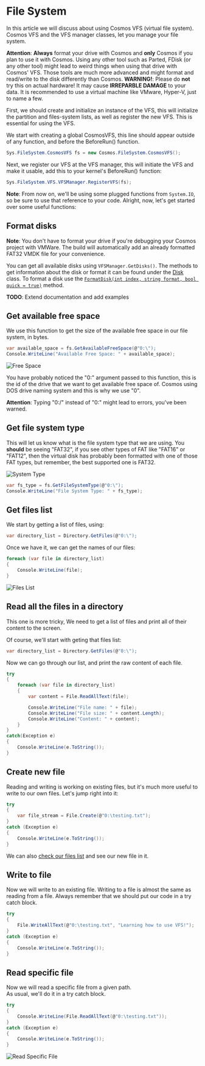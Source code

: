 # File System

In this article we will discuss about using Cosmos VFS (virtual file system).
Cosmos VFS and the VFS manager classes, let you manage your file system.

**Attention**: **Always** format your drive with Cosmos and **only** Cosmos if you plan to use it with Cosmos. Using any other tool such as Parted, FDisk (or any other tool) might lead to weird things when using that drive with Cosmos' VFS. Those tools are much more advanced and might format and read/write to the disk differently than Cosmos.
**WARNING!**: Please do **not** try this on actual hardware! It may cause **IRREPARBLE DAMAGE** to your data. It is recommended to use a virtual machine like VMware, Hyper-V, just to name a few.

First, we should create and initialize an instance of the VFS, this will initialize the partition and files-system lists, as well as register the new VFS.
This is essential for using the VFS.

We start with creating a global CosmosVFS, this line should appear outside of any function, and before the BeforeRun() function.

```C#
Sys.FileSystem.CosmosVFS fs = new Cosmos.FileSystem.CosmosVFS();
```

Next, we register our VFS at the VFS manager, this will initiate the VFS and make it usable, add this to your kernel's BeforeRun() function:

```C#
Sys.FileSystem.VFS.VFSManager.RegisterVFS(fs);
```

**Note**: From now on, we'll be using some plugged functions from ``System.IO``, so be sure to use that reference to your code. Alright, now, let's get started over some useful functions:

## Format disks

**Note**: You don't have to format your drive if you're debugging your Cosmos project with VMWare. The build will automatically add an already formatted FAT32 VMDK file for your convenience.

You can get all available disks using `VFSManager.GetDisks()`. The methods to get information about the disk or format it can be found under the [Disk](https://cosmosos.github.io/api/Cosmos.System.FileSystem.Disk.html) class. To format a disk use the [`FormatDisk(int index, string format, bool quick = true)`](https://cosmosos.github.io/api/Cosmos.System.FileSystem.Disk.html#Cosmos_System_FileSystem_Disk_FormatPartition_System_Int32_System_String_System_Boolean_)
method.

**TODO**: Extend documentation and add examples

## Get available free space

We use this function to get the size of the available free space in our file system, in bytes.

```C#
var available_space = fs.GetAvailableFreeSpace(@"0:\");
Console.WriteLine("Available Free Space: " + available_space);
```

![Free Space](https://raw.githubusercontent.com/CosmosOS/Cosmos/master/Docs/articles/Kernel/images/File%20System%20Free%20Space.PNG)

You have probably noticed the "0:\" argument passed to this function, this is the id of the drive that we want to get available free space of.
Cosmos using DOS drive naming system and this is why we use "0".

**Attention**: Typing "0:/" instead of "0:\" might lead to errors, you've been warned.

## Get file system type

This will let us know what is the file system type that we are using.
You **should** be seeing "FAT32", if you see other types of FAT like "FAT16" or "FAT12", then the virtual disk has probably been formatted with one of those FAT types, but remember, the best supported one is FAT32.

![System Type](https://raw.githubusercontent.com/CosmosOS/Cosmos/master/Docs/articles/Kernel/images/File%20System%20Type.PNG)

```C#
var fs_type = fs.GetFileSystemType(@"0:\");
Console.WriteLine("File System Type: " + fs_type);
```

## Get files list

We start by getting a list of files, using:

```C#
var directory_list = Directory.GetFiles(@"0:\");
```

Once we have it, we can get the names of our files:

```C#
foreach (var file in directory_list)
{
    Console.WriteLine(file);
}
```

![Files List](https://raw.githubusercontent.com/CosmosOS/Cosmos/master/Docs/articles/Kernel/images/File%20System%20Files%20List.PNG)

## Read all the files in a directory

This one is more tricky,
We need to get a list of files and print all of their content to the screen.

Of course, we'll start with geting that files list:

```C#
var directory_list = Directory.GetFiles(@"0:\");
```

Now we can go through our list, and print the raw content of each file.

```C#
try
{
    foreach (var file in directory_list)
    {
        var content = File.ReadAllText(file);

        Console.WriteLine("File name: " + file);
        Console.WriteLine("File size: " + content.Length);
        Console.WriteLine("Content: " + content);
    }
}
catch(Exception e)
{
    Console.WriteLine(e.ToString());
}
```

## Create new file
Reading and writing is working on existing files, but it's much more useful to write to our own files.
Let's jump right into it:

```C#
try
{
    var file_stream = File.Create(@"0:\testing.txt");
}
catch (Exception e)
{
    Console.WriteLine(e.ToString());
}
```

We can also [check our files list](https://github.com/CosmosOS/Cosmos/wiki/FAT-FileSystem#get-files-list) and see our new file in it.

## Write to file

Now we will write to an existing file.
Writing to a file is almost the same as reading from a file.
Always remember that we should put our code in a try catch block.

```C#
try
{
    File.WriteAllText(@"0:\testing.txt", "Learning how to use VFS!");
}
catch (Exception e)
{
    Console.WriteLine(e.ToString());
}
```

## Read specific file

Now we will read a specific file from a given path.  
As usual, we'll do it in a try catch block.

```C#
try
{
    Console.WriteLine(File.ReadAllText(@"0:\testing.txt"));
}
catch (Exception e)
{
    Console.WriteLine(e.ToString());
}
```

![Read Specific File](https://raw.githubusercontent.com/CosmosOS/Cosmos/master/Docs/articles/Kernel/images/File%20System%20Read%20Specified%20File.PNG)
